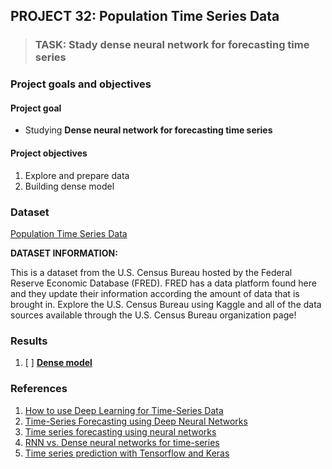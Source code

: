 ## PROJECT 32: Population Time Series Data

> ### TASK: Stady dense neural network for forecasting time series


### Project goals and objectives

#### Project goal

- Studying **Dense neural network for forecasting time series**

#### Project objectives

1. Explore and prepare data 
2. Building dense model

### Dataset

[Population Time Series Data](https://www.kaggle.com/census/population-time-series-data)

**DATASET INFORMATION:**

This is a dataset from the U.S. Census Bureau hosted by the Federal Reserve Economic Database (FRED). FRED has a data platform found here and they update their information according the amount of data that is brought in. Explore the U.S. Census Bureau using Kaggle and all of the data sources available through the U.S. Census Bureau organization page!



### Results

1. [ ] [**Dense model**]()


### References

1. [How to use Deep Learning for Time-Series Data](https://towardsdatascience.com/how-to-use-deep-learning-for-time-series-data-f641b1b41a96)
2. [Time-Series Forecasting using Deep Neural Networks](https://sailajakarra.medium.com/time-series-forecasting-using-deep-neural-networks-48285cf82e82)
3. [Time series forecasting using neural networks](https://arxiv.org/pdf/1401.1333.pdf)
4. [RNN vs. Dense neural networks for time-series](https://www.brucemeng.ca/post/rnn-vs-dense-neural-networks-for-time-series/)
5. [Time series prediction with Tensorflow and Keras](https://blog.francium.tech/time-series-prediction-with-tensorflow-and-keras-c9510dda109d)
